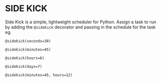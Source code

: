 # SIDE KICK

Side Kick is a simple, lightweight scheduler for Python. Assign a task to run by adding the ```@sidekick``` decorator 
and passing in the schedule for the task eg. 

```@sidekick(seconds=30)```

```@sidekick(minutes=45)```

```@sidekick(hours=6)```

```@sidekick(days=7)```

```@sidekick(minutes=45, hours=12)```


